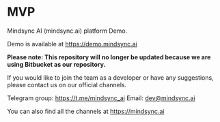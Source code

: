# MVP
Mindsync AI (mindsync.ai) platform Demo.

Demo is available at https://demo.mindsync.ai

**Please note: This repository will no longer be updated because we are using Bitbucket as our repository.**

If you would like to join the team as a developer or have any suggestions, please contact us on our official channels.

Telegram group: https://t.me/mindsync_ai
Email: dev@mindsync.ai

You can also find all the channels at https://mindsync.ai
